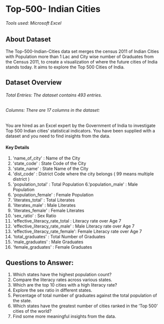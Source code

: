 # Top-500- Indian Cities
###### Tools used: Microsoft Excel
## About Dataset
The Top-500-Indian-Cities data set merges the census 2011 of Indian Cities with Population more than 1 Lac and City wise number of Graduates from the Census 2011, to create a visualization of where the future cities of India stands today. It aims to explore the Top 500 Cities of India.

## Dataset Overview
###### Total Entries: The dataset contains 493 entries.
###### Columns: There are 17 columns in the dataset:
You are hired as an Excel expert by the Government of India to investigate Top 500 Indian cities’ statistical indicators. You have been supplied with a dataset and you need to find insights from the data.

#### Key Details

1. 'name_of_city'                   : Name of the City 
2. 'state_code'                     : State Code of the City
3. 'state_name'                     : State Name of the City
4. 'dist_code'                      : District Code where the city belongs ( 99 means multiple district ) 
5. 'population_total'               : Total Population
6.'population_male'                 : Male Population 
7. 'population_female'              : Female Population
8. 'literates_total'               : Total Literates
9. 'literates_male'                : Male Literates
10. 'literates_female'              : Female Literates 
11. 'sex_ratio'                     : Sex Ratio 
12. 'effective_literacy_rate_total  : Literacy rate over Age 7 
13. 'effective_literacy_rate_male'  : Male Literacy rate over Age 7 
14. 'effective_literacy_rate_female': Female Literacy rate over Age 7 
15. 'total_graduates'               : Total Number of Graduates
16. 'male_graduates'                : Male Graduates 
17. 'female_graduates'              : Female Graduates


## Questions to Answer:

1. Which states have the highest population count?
2. Compare the literacy rates across various states.
3. Which are the top 10 cities with a high literacy rate?
4. Explore the sex ratio in different states.
5. Percentage of total number of graduates against the total population of the state.
6. Which states have the greatest number of cities ranked in the ‘Top 500’ cities of the world?
7. Find some more meaningful insights from the data.
